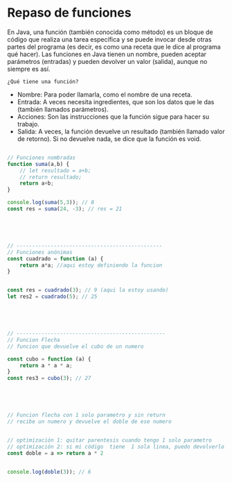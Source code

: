# Repaso de funciones
En Java, una función (también conocida como método) es un bloque de código que realiza una tarea específica y se puede invocar desde otras partes del programa (es decir, es como una receta que le dice al programa qué hacer).
Las funciones en Java tienen un nombre, pueden aceptar parámetros (entradas) y pueden devolver un valor (salida), aunque no siempre es así.

`¿Qué tiene una función?`
- Nombre: Para poder llamarla, como el nombre de una receta.
- Entrada: A veces necesita ingredientes, que son los datos que le das (también llamados parámetros).
- Acciones: Son las instrucciones que la función sigue para hacer su trabajo.
- Salida: A veces, la función devuelve un resultado (también llamado valor de retorno). Si no devuelve nada, se dice que la función es void.



<!-- (una funcion es para ejecutar una accion) -->


```js 

// Funciones nombradas
function suma(a,b) {
    // let resultado = a+b;
    // return resultado;
    return a+b;
}

console.log(suma(5,3)); // 8
const res = suma(24, -3); // res = 21





// -----------------------------------------------
// Funciones anónimas
const cuadrado = function (a) {
    return a*a; //aqui estoy definiendo la funcion
}


const res = cuadrado(3); // 9 (aqui la estoy usando)
let res2 = cuadrado(5); // 25





// ------------------------------------------------
// Funcion Flecha
// funcion que devuelve el cubo de un numero

const cubo = function (a) {
    return a * a * a;
}
const res3 = cubo(3); // 27





// Funcion flecha con 1 solo parametro y sin return 
// recibe un numero y devuelve el doble de ese numero


// optimización 1: quitar parentesis cuando tengo 1 solo parametro 
// optimización 2: si mi código  tiene  1 sola linea, puedo devolverlo sin llaves ni return
const doble = a => return a * 2


console.log(doble(3)); // 6


```